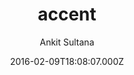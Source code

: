 ---
title: accent
github: 'https://github.com/ankitsultana/accent'
demo: 'http://ankitsultana.com/accent'
author: Ankit Sultana
ssg:
  - Jekyll
cms:
  - No Cms
date: 2016-02-09T18:08:07.000Z
github_branch: gh-pages
description: 'A single accent, single column Jekyll Theme'
stale: true
---